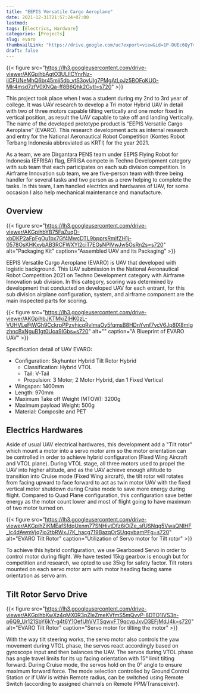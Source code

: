```yaml
---
title: "EEPIS Versatile Cargo Aeroplane"
date: 2021-12-31T21:57:24+07:00
lastmod:
tags: [Electrics, Hardware]
categories: [Projects]
slug: evaro
thumbnailLink: "https://drive.google.com/uc?export=view&id=1P-DUEc6QyT4zjn734WHlQbyj8-NFKdlK"
draft: false
---
```


{{< figure
    src="https://lh3.googleusercontent.com/drive-viewer/AKGpihbAgtO3ULIlCYnrNz-iiCFUNeMhQ6br45mii5db_vtS3ovUIg7PMgAtLoJz5BOFoKUO-Mlr4msd7zfV0XNQa-ff8B6Qhk2GytI=s720"
    >}}

This project took place when I was a student during my 2nd to 3rd year of college. It was UAV research to develop a Tri motor Hybrid UAV in detail with two of three motors capable tilting vertically and one motor fixed in vertical position, as result the UAV capable to take off and landing Vertically. The name of the developed prototype product is “EEPIS Versatile Cargo Aeroplane” (EVARO). This research development acts as internal research and entry for the National Aeronautical Robot Competition (Kontes Robot Terbang Indonesia abbreviated as KRTI) for the year 2021.

As a team, we are Dirgantara PENS team under EEPIS Flying Robot for Indonesia (EFRISA) flag, EFRISA compete in Techno Development category with sub team that each participates on each sub division competition. In Airframe Innovation sub team, we are five-person team with three being handler for several tasks and two person as a crew helping to complete the tasks. In this team, I am handled electrics and hardwares of UAV, for some occasion I also help mechanical maintenance and manufacture.


## Overview

{{< figure
    src="https://lh3.googleusercontent.com/drive-viewer/AKGpihbYB75FaZuqD-xbDKP2aFpFgOu1bx7Gf4MwcDTL9bpprsRmIfZH1j-0578OsKHKxybAB3RCFWXYl2ciT7EGsNPIVwJw5OsRn2s=s720"
    alt="Packaging Kit"
    caption="Assembled UAV and its Packaging"
    >}}

EEPIS Versatile Cargo Aeroplane (EVARO) is UAV that developed with logistic background. This UAV submission in the National Aeronautical Robot Competition 2021 on Techno Development category with Airframe Innovation sub division. In this category, scoring was determined by development that conducted on developed UAV for each entrant, for this sub division airplane configuration, system, and airframe component are the main inspected parts for scoring.

{{< figure
    src="https://lh3.googleusercontent.com/drive-viewer/AKGpihbJKTMkiZlHK0zL-VUHVLeFtWGh9CckrpPPzvhjcqRvImaOy5fqmsB8HDnYynf7vcV6Jp8IX8mIgzhncBxNguB1gt0Uoa9IGbs=s720"
    alt=""
    caption="A Blueprint of EVARO UAV"
    >}}

Specification detail of UAV EVARO:
+ Configuration: Skyhunter Hybrid Tilt Rotor Hybrid
  + Classification: Hybrid VTOL
  + Tail: V-Tail
  + Propulsion: 3 Motor; 2 Motor Hybrid, dan 1 Fixed Vertical
+ Wingspan: 1400mm
+ Length: 970mm
+ Maximum Take off Weight (MTOW): 3200g
+ Maximum payload Weight: 500g
+ Material: Composite and PET

## Electrics Hardwares

Aside of usual UAV electrical hardwares, this development add a "Tilt rotor" which mount a motor into a servo motor arm so the motor orientation can be controlled in order to achieve hybrid configuration (Fixed Wing Aircraft and VTOL plane). During VTOL stage, all three motors used to propel the UAV into higher altitude, and as the UAV achieve enough altitude to transition into Cruise mode (Fixed Wing aircraft), the tilt rotor will rotates from facing upward to face forward to act as twin motor UAV with the fixed vertical motor shutdown during Cruise mode to save more energy during flight. Compared to Quad Plane configuration, this configuration save better energy as the motor count lower and most of flight going to have maximum of two motor turned on.

{{< figure
    src="https://lh3.googleusercontent.com/drive-viewer/AKGpihZiKMEafSfdqUxnm77SNHivtDfz6iOiZe_sfUSNqg5VwaQNIHF_lc4dAwmVjq7io2tbRWxJ7K_hacg719BazqOrSUqgvbamPFg=s720"
    alt="EVARO Tilt Rotor"
    caption="Utilization of Servo motor for Tilt rotor"
    >}}

To achieve this hybrid configuration, we use Gearboxed Servo in order to control motor during flight. We have tested 15kg gearbox is enough but for competition and research, we opted to use 35kg for safety factor. Tilt rotors mounted on each servo motor arm with motor heading facing same orientation as servo arm.

## Tilt Rotor Servo Drive

{{< figure
    src="https://lh3.googleusercontent.com/drive-viewer/AKGpihbKwXz4qMX0R3pZleZmeKVfmS5mQvvP-8DTO1IVS3n-p6Q9_Ur121SbY6kY-g4t6Y1OefUhVVTSqwvFT9qcvpJxvD3EFjMdJ4k=s720"
    alt="EVARO Tilt Rotor"
    caption="Servo motor for tilting the motor"
    >}}

With the way tilt steering works, the servo motor also controls the yaw movement during VTOL phase, the servos react accordingly based on gyroscope input and then balances the UAV. The servos during VTOL phase has angle travel limits for its up facing orientation with 15° limit tilting forward. During Cruise mode, the servos hold on the 0° angle to ensure maximum forward force. The mode selection controlled by Ground Control Station or if UAV is within Remote radius, can be switched using Remote Switch (according to assigned channels on Remote PPM/Transceiver).